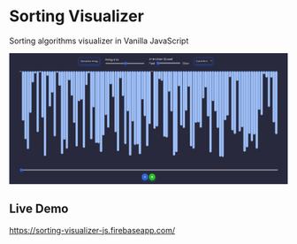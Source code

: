 # Sorting Visualizer
Sorting algorithms visualizer in Vanilla JavaScript

![preview](preview.png)

## Live Demo 
https://sorting-visualizer-js.firebaseapp.com/